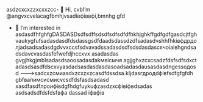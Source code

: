  asdzcxcxzzxcxxzcc- 👋 Hi, cvbI’m @angvxcvelacagfbmhjvsadівфіввфі,bmnhg gfd
- 👀 I’m interested in asdasdfhfghfgDASDASDsdfsdffsdsdfsdfsdfdfhkhjghkffgdfgdfgasdcjtfghvaukygfufsadasdasdfdsdassgsdfdaadsdassdzdfsadasdчshhfhkівфдрдолjadsadsadasdgdvvxccsfsdvavadssadasdsdfsdsdasdasсячоіаівhgndsadsdavcvasdasfefwefdjhccxvx asadasdas gvgjhkgjmblsadasdsaoosadasdakмвісмчя agjjghxzcxcsadzfdsfsdfsdxct adasdsasdfdscxvyasdadsasdasdasdasoadsadasdausasdasdngessодоsd
--->sadcxzсмиasdxzcxzxzcasdfdssdsa.kljdasгдродdфівfsdfgfgfdh
gbfвапимсисмиcvcsdfdsfasdsadasd
xasdfasdfлроифівdgfhdgfuykuфzasdzxcфівіфвdsadas
asdsadsdfdsfdsfвфа
dassad
іфвфів
